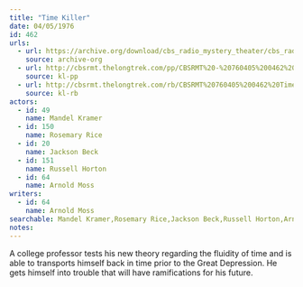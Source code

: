 ```yaml
---
title: "Time Killer"
date: 04/05/1976
id: 462
urls: 
  - url: https://archive.org/download/cbs_radio_mystery_theater/cbs_radio_mystery_theater-0451-0500.zip/cbs_radio_mystery_theater-0451-0500%2Fcbsrmt_0462_time_killer.mp3
    source: archive-org
  - url: http://cbsrmt.thelongtrek.com/pp/CBSRMT%20-%20760405%200462%20Time%20Killer_pp.mp3
    source: kl-pp
  - url: http://cbsrmt.thelongtrek.com/rb/CBSRMT%20760405%200462%20Time%20Killer_wuwm.mp3
    source: kl-rb
actors:  
  - id: 49
    name: Mandel Kramer  
  - id: 150
    name: Rosemary Rice  
  - id: 20
    name: Jackson Beck  
  - id: 151
    name: Russell Horton  
  - id: 64
    name: Arnold Moss
writers:  
  - id: 64
    name: Arnold Moss
searchable: Mandel Kramer,Rosemary Rice,Jackson Beck,Russell Horton,Arnold Moss Arnold Moss
notes:  
---
```

A college professor tests his new theory regarding the fluidity of time and is able to transports himself back in time prior to the Great Depression. He gets himself into trouble that will have ramifications for his future.